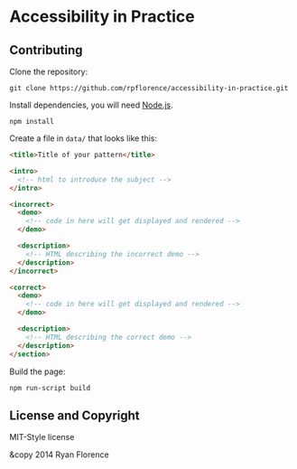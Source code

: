Accessibility in Practice
=========================

Contributing
------------

Clone the repository:

`git clone https://github.com/rpflorence/accessibility-in-practice.git`

Install dependencies, you will need [Node.js](http://nodejs.org).

`npm install`

Create a file in `data/` that looks like this:

```html
<title>Title of your pattern</title>

<intro>
  <!-- html to introduce the subject -->
</intro>

<incorrect>
  <demo>
    <!-- code in here will get displayed and rendered -->
  </demo>

  <description>
    <!-- HTML describing the incorrect demo -->
  </description>
</incorrect>

<correct>
  <demo>
    <!-- code in here will get displayed and rendered -->
  </demo>

  <description>
    <!-- HTML describing the correct demo -->
  </description>
</section>
```

Build the page:

`npm run-script build`

License and Copyright
---------------------

MIT-Style license

&copy 2014 Ryan Florence

